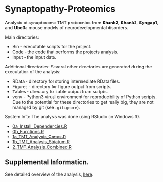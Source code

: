 # Synaptopathy-Proteomics
Analysis of synaptosome TMT proteomics from __Shank2__, __Shank3__, 
__Syngap1__, and __Ube3a__ mouse models of neurodevelopmental disorders.

Main directories:
* Bin - executable scripts for the project.
* Code - the code that performs the projects analysis.
* Input - the input data.

Additional directories:
Several other directories are generated during the executation of the analysis:
* RData - directory for storing intermediate RData files.
* Figures - directory for figure output from scripts.
* Tables - directory for table output from scripts. 
* venv - Python3 virual environment for reproducibility of Python scripts.
Due to the potential for these directories to get really big, they are not 
managed by git (see `.gitignore`).

System Info:
The analysis was done using RStudio on Windows 10.

* [0a_Install_Dependencies.R](https://github.com/twesleyb/Synaptopathy-Proteomics/blob/master/Code/0a_Install_Dependencies.R)
* [0b_Functions.R](https://github.com/twesleyb/Synaptopathy-Proteomics/blob/master/Code/0b_Functions.R)
* [1a_TMT_Analysis_Cortex.R](https://github.com/twesleyb/Synaptopathy-Proteomics/blob/master/Code/1a_TMT_Analysis_Cortex.R)
* [1b_TMT_Analysis_Striatum.R](https://github.com/twesleyb/Synaptopathy-Proteomics/blob/master/Code/1b_TMT_Analysis_Striatum.R)
* [2_TMT_Analysis_Combined.R](https://github.com/twesleyb/Synaptopathy-Proteomics/blob/master/Code/2_TMT_Analysis_Combined.R)

## Supplemental Information.
See detailed overview of the analysis, [here](https://github.com/twesleyb/Synaptopathy-Proteomics/tree/master/Manuscript/Supplement).
